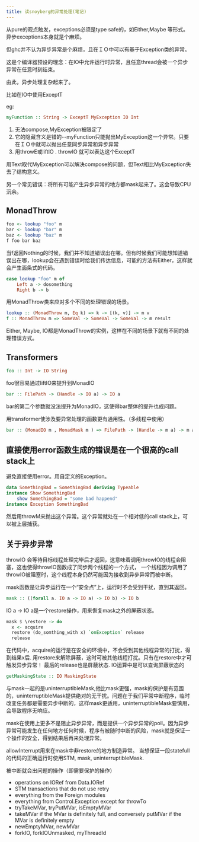 ```yaml
---
title: 读snoyberg的异常处理(笔记)
---
```

从pure的观点触发，exceptions必须是type safe的，如Either,Maybe 等形式。异步exceptions本身就是个麻烦。

但ghc并不认为异步异常是个麻烦，且在ＩＯ中可以有基于Exception类的异常。



这是个编译器预设的理念：在IO中允许运行时异常，且任意thread会被一个异步异常在任意时刻结束。

由此，异步处理复杂起来了。

比如在IO中使用ExceptT

eg:

```haskell
myFunction :: String -> ExceptT MyException IO Int
```

1. 无法compose,MyException被限定了
2. 它的隐藏含义是错的--myFunction只能抛出MyException这一个异常。只要在ＩＯ中就可以抛出任意同步异常和异步异常
3. 用throwE或liftIO . throwIO 就可以表达这个ExceptT

用Text取代MyException可以解决compose的问题，但Text相比MyException失去了结构意义。

另一个常见错误：将所有可能产生异步异常的地方都mask起来了。这会导致CPU沉余。

## MonadThrow

```haskell
foo <- lookup "foo" m
bar <- lookup "bar" m
baz <- lookup "baz" m
f foo bar baz
```

当f返回Nothing的时候，我们并不知道错误出在哪。但有时候我们可能想知道错误出在哪，lookup会在遇到错误时给我们传达信息，可能的方法有Either，这样就会产生面条式的代码。

```haskell
case lookup "foo" m of
	Left a -> dosomething
	Right b -> b
```

用MonadThrow类来应对多个不同的处理错误的场景。

```haskell
lookup :: (MonadThrow m, Eq k) => k -> [(k, v)] -> m v
f :: MonadThrow m => SomeVal -> SomeVal -> SomeVal -> m result
```

Either, Maybe, IO都是MonadThrow的实例，这样在不同的场景下就有不同的处理错误方式。

## Transformers

```haskell
foo :: Int -> IO String
```

foo很容易通过liftIO来提升到MonadIO

```haskell
bar :: FilePath -> (Handle -> IO a) -> IO a
```

bar的第二个参数就没法提升为MonadIO，这使得bar整体的提升也成问题。

用transformer使涉及要异常处理的函数更有通用性。（多线程中使用）

```haskell
bar :: (MonadIO m , MonadMask m ) => FilePath -> (Handle -> m a) -> m a
```

## 直接使用error函数生成的错误是在一个很高的call stack上

避免直接使用error。用自定义的Exception。

```haskell
data SomethingBad = SomethingBad deriving Typeable
instance Show SomethingBad 
	show SomethingBad = "some bad happend"
instance Exception SomethingBad
```

然后用throwM来抛出这个异常。这个异常就处在一个相对低的call stack上，可以被上层捕获。


## 关于异步异常
throwIO 会等待目标线程处理完毕后才返回，这意味着调用throwIO的线程会阻塞，这也使得throwIO函数成了同步两个线程的一个方式，
一个线程因为调用了throwIO被阻塞时，这个线程本身仍然可能因为接收到异步异常而被中断。

mask函数是让异步运行在一个“安全点”上，运行时不会受到干扰，直到其返回。
```haskell
mask :: ((forall a. IO a -> IO a) -> IO b) -> IO b
```
IO a -> IO a是一个restore操作，用来恢复mask之外的屏蔽状态。
```haskell
mask $ \restore -> do
  x <- acquire
  restore (do_somthing_with x) `onException` release
  release
```
在代码中，acquire的运行是在安全的环境中，不会受到其他线程异常的打扰，得到结果x后.
用restore来解除屏蔽，这时可被其他线程打扰。只有在restore中才可触发异步异常！
最后的release也是屏蔽状态.
IO运算中是可以查询屏蔽状态的
```haskell
getMaskingState :: IO MaskingState
```
与mask一起的是uninterruptibleMask,他比mask更强，mask的保护是有范围的，uninterruptibleMask提供绝对的无干扰。问题在于我们平常中断程序，临时改变任务都是需要异步中断的，这样mask更适用，uninterruptibleMask要慎用，会导致程序无响应。

mask在使用上更多不是阻止异步异常，而是提供一个异步异常的poll。因为异步异常可能发生在任何地方任何时候，程序有被随时中断的风险，mask就是保证一个操作的安全，得到结果后再来处理异常。

allowInterrupt用来在mask中非restore的地方制造异常。
当想保证一段statefull的代码的正确运行时使用STM, mask, uninterruptibleMask.

被中断就会出问题的操作（即需要保护的操作）
- operations on IORef from Data.IORef
- STM transactions that do not use retry
- everything from the Foreign modules
- everything from Control.Exception except for throwTo
- tryTakeMVar, tryPutMVar, isEmptyMVar
- takeMVar if the MVar is definitely full, and conversely putMVar if the MVar is definitely empty
- newEmptyMVar, newMVar
- forkIO, forkIOUnmasked, myThreadId


